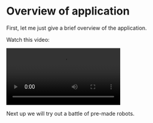 ﻿# Overview of application

First, let me just give a brief overview of the application.

Watch this video:

<video src="https://youtu.be/6BwybLqMa34"></video>

Next up we will try out a battle of pre-made robots.